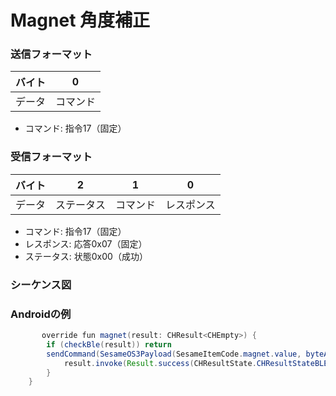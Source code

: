 # Magnet 角度補正

### 送信フォーマット
| バイト | 0 |
|:----:|:----:|
| データ |   コマンド |
- コマンド: 指令17（固定）

### 受信フォーマット
| バイト | 2 | 1 | 0 |
|:----:|:----:|:----:|:----:|
| データ | ステータス | コマンド | レスポンス  |
- コマンド: 指令17（固定）
- レスポンス: 応答0x07（固定）
- ステータス: 状態0x00（成功）
### シーケンス図
<!-- ![アイコン](magnet.svg) -->

### Androidの例
``` java
       override fun magnet(result: CHResult<CHEmpty>) {
        if (checkBle(result)) return
        sendCommand(SesameOS3Payload(SesameItemCode.magnet.value, byteArrayOf()), DeviceSegmentType.cipher) { res ->
            result.invoke(Result.success(CHResultState.CHResultStateBLE(CHEmpty())))
        }
    }
